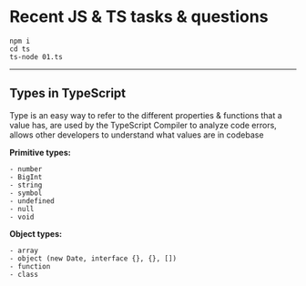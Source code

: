 # Recent JS & TS tasks & questions

```
npm i  
cd ts
ts-node 01.ts
```
---

## Types in TypeScript
Type is an easy way to refer to the different properties & functions that a value has,
are used by the TypeScript Compiler to analyze code errors,
allows other developers to understand what values are in codebase

**Primitive types:**

    - number 
    - BigInt
    - string
    - symbol
    - undefined
    - null
    - void

**Object types:**

    - array
    - object (new Date, interface {}, {}, [])
    - function
    - class

